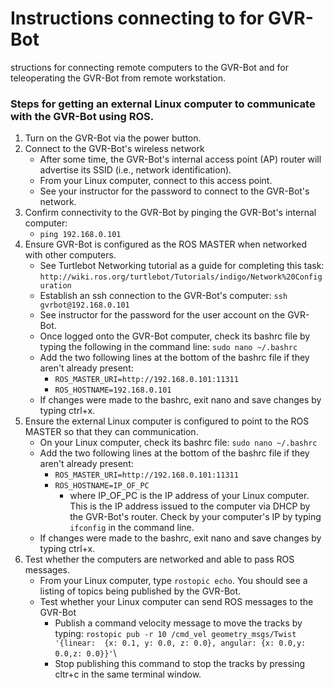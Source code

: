 # Instructions connecting to for GVR-Bot 
structions for connecting remote computers to the GVR-Bot and for teleoperating the GVR-Bot from remote workstation.

### Steps for getting an external Linux computer to communicate with the GVR-Bot using ROS.
1.  Turn on the GVR-Bot via the power button.
2.  Connect to the GVR-Bot's wireless network  
    + After some time, the GVR-Bot's internal access point (AP) router will advertise its SSID (i.e., network identification).
    + From your Linux computer, connect to this access point.
    + See your instructor for the password to connect to the GVR-Bot's network.
3.  Confirm connectivity to the GVR-Bot by pinging the GVR-Bot's internal computer:  
    + `ping 192.168.0.101`   
4.  Ensure GVR-Bot is configured as the ROS MASTER when networked with other computers.
    + See Turtlebot Networking tutorial as a guide for completing this task:  `http://wiki.ros.org/turtlebot/Tutorials/indigo/Network%20Configuration`
    + Establish an ssh connection to the GVR-Bot's computer:  `ssh gvrbot@192.168.0.101`
    + See instructor for the password for the user account on the GVR-Bot.
    + Once logged onto the GVR-Bot computer, check its bashrc file by typing the following in the command line:  `sudo nano ~/.bashrc` 
    + Add the two following lines at the bottom of the bashrc file if they aren't already present:
        + `ROS_MASTER_URI=http://192.168.0.101:11311`
        + `ROS_HOSTNAME=192.168.0.101`
    + If changes were made to the bashrc, exit nano and save changes by typing ctrl+x.
5.  Ensure the external Linux computer is configured to point to the ROS MASTER so that they can communication.
    + On your Linux computer, check its bashrc file:  `sudo nano ~/.bashrc`
    + Add the two following lines at the bottom of the bashrc file if they aren't already present:
        + `ROS_MASTER_URI=http://192.168.0.101:11311`
        + `ROS_HOSTNAME=IP_OF_PC` 
            + where IP_OF_PC is the IP address of your Linux computer.  This is the IP address issued to the computer via DHCP by the GVR-Bot's router.  Check by your computer's IP by typing `ifconfig` in the command line.
    + If changes were made to the bashrc, exit nano and save changes by typing ctrl+x.
6.  Test whether the computers are networked and able to pass ROS messages.
    + From your Linux computer, type `rostopic echo`.  You should see a listing of topics being published by the GVR-Bot.
    + Test whether your Linux computer can send ROS messages to the GVR-Bot
        + Publish a command velocity message to move the tracks by typing:  `rostopic pub -r 10 /cmd_vel geometry_msgs/Twist  '{linear:  {x: 0.1, y: 0.0, z: 0.0}, angular: {x: 0.0,y: 0.0,z: 0.0}}'`\
        + Stop publishing this command to stop the tracks by pressing cltr+c in the same terminal window.  
    
   
            
    
              



